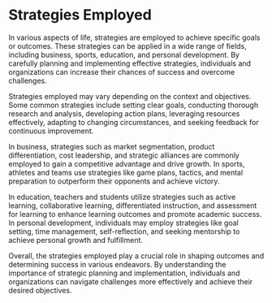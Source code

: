 <h1>Strategies Employed</h1>
<p>In various aspects of life, strategies are employed to achieve specific goals or outcomes. These strategies can be applied in a wide range of fields, including business, sports, education, and personal development. By carefully planning and implementing effective strategies, individuals and organizations can increase their chances of success and overcome challenges.</p>
<p>Strategies employed may vary depending on the context and objectives. Some common strategies include setting clear goals, conducting thorough research and analysis, developing action plans, leveraging resources effectively, adapting to changing circumstances, and seeking feedback for continuous improvement.</p>
<p>In business, strategies such as market segmentation, product differentiation, cost leadership, and strategic alliances are commonly employed to gain a competitive advantage and drive growth. In sports, athletes and teams use strategies like game plans, tactics, and mental preparation to outperform their opponents and achieve victory.</p>
<p>In education, teachers and students utilize strategies such as active learning, collaborative learning, differentiated instruction, and assessment for learning to enhance learning outcomes and promote academic success. In personal development, individuals may employ strategies like goal setting, time management, self-reflection, and seeking mentorship to achieve personal growth and fulfillment.</p>
<p>Overall, the strategies employed play a crucial role in shaping outcomes and determining success in various endeavors. By understanding the importance of strategic planning and implementation, individuals and organizations can navigate challenges more effectively and achieve their desired objectives.</p>